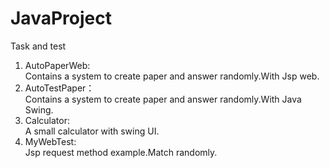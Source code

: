 # JavaProject
Task and test

1. AutoPaperWeb:  
Contains a system to create paper and answer randomly.With Jsp web.  
2. AutoTestPaper：  
Contains a system to create paper and answer randomly.With Java Swing.  
3. Calculator:  
A small calculator with swing UI.  
4. MyWebTest:  
Jsp request method example.Match randomly.  

